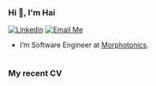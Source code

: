 ### Hi 👋, I'm Hai

[![Linkedin](https://img.shields.io/badge/LinkedIn-0077B5?style=for-the-badge&logo=linkedin&logoColor=white)](https://www.linkedin.com/in/viet-hai-nguyen/)
[![Email Me](https://img.shields.io/badge/Microsoft_Outlook-0078D4?style=for-the-badge&logo=microsoft-outlook&logoColor=white)](mailto:email%40domain.com)

- I’m Software Engineer at [Morphotonics](https://morphotonics.com).

#

### My recent CV


